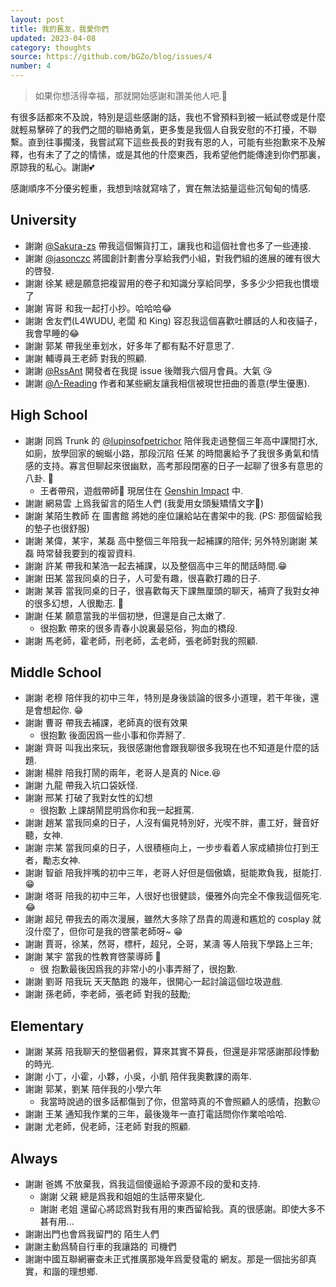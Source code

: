 ```yaml
---
layout: post
title: 我的舊友，我愛你們
updated: 2023-04-08
category: thoughts
source: https://github.com/bGZo/blog/issues/4
number: 4
---
```




> 如果你想活得幸福，那就開始感謝和讚美他人吧.🥰

有很多話都來不及說，特別是這些感謝的話，我也不曾預料到被一紙試卷或是什麼就輕易擊碎了的我們之間的聯絡勇氣，更多隻是我個人自我安慰的不打擾，不聯繫。直到往事擱淺，我嘗試寫下這些長長的對我有恩的人，可能有些抱歉來不及解釋，也有未了了之的情愫，或是其他的什麼東西，我希望他們能傳達到你們那裏，原諒我的私心。謝謝💕

感謝順序不分優劣輕重，我想到啥就寫啥了，實在無法掂量這些沉甸甸的情感.

## University

- 謝謝 [@Sakura-zs](https://github.com/Sakura-zs) 帶我這個懶貨打工，讓我也和這個社會也多了一些連接.
- 謝謝 [@jasonczc](https://github.com/jasonczc) 將國創計劃書分享給我們小組，對我們組的進展的確有很大的啓發.
- 謝謝 徐某 總是願意把複習用的卷子和知識分享給同學，多多少少把我也慣壞了
- 謝謝 宵哥 和我一起打小抄。哈哈哈😂
- 謝謝 舍友們(L4WUDU, 老闆 和 King) 容忍我這個喜歡吐髒話的人和夜貓子，我會早睡的😂
- 謝謝 郭某 帶我坐車划水，好多年了都有點不好意思了.
- 謝謝 輔導員王老師 對我的照顧.
- 謝謝 [@RssAnt](https://rss.anyant.com/) 開發者在我提 issue 後贈我六個月會員。大氣 😘
- 謝謝 [@Λ-Reading](https://rizime.substack.com) 作者和某些網友讓我相信被現世扭曲的善意(學生優惠).

## High School

- 謝謝 同爲 Trunk 的 [@lupinsofpetrichor](https://github.com/lupinsofpetrichor) 陪伴我走過整個三年高中課間打水,  如廁，放學回家的蜿蜒小路，那段沉陷 任某 的時間裏給予了我很多勇氣和情感的支持。寡言但聊起來很幽默，高考那段閉塞的日子一起聊了很多有意思的八卦. 🍻
  - 王者帶飛，遊戲帶師🤣 現居住在 [Genshin Impact](https://ys.mihoyo.com) 中.
- 謝謝 網易雲 上爲我留言的陌生人們 (我愛用女頭髮矯情文字🤡)
- 謝謝 某陌生教師 在 圖書館 將她的座位讓給站在書架中的我. (PS: 那個留給我的墊子也很舒服)
- 謝謝 某偉，某宇，某磊 高中整個三年陪我一起補課的陪伴; 另外特別謝謝 某磊 時常替我要到的複習資料.
- 謝謝 許某 帶我和某浩一起去補課，以及整個高中三年的閒話時間.😁
- 謝謝 田某 當我同桌的日子，人可愛有趣，很喜歡打趣的日子.
- 謝謝 某蓉 當我同桌的日子，很喜歡每天下課無厘頭的聊天，補齊了我對女神的很多幻想，人很勵志. 🤣
- 謝謝 任某 願意當我的半個初戀，但還是自己太嫩了.
  - 很抱歉 帶來的很多青春小說裏最惡俗，狗血的橋段.
- 謝謝 馬老師，霍老師，刑老師，孟老師，張老師對我的照顧.

## Middle School

- 謝謝 老穆 陪伴我的初中三年，特別是身後談論的很多小道理，若干年後，還是會想起你. 😁
- 謝謝 曹哥 帶我去補課，老師真的很有效果
  - 很抱歉 後面因爲一些小事和你弄掰了.
- 謝謝 齊哥 叫我出來玩，我很感謝他會跟我聊很多我現在也不知道是什麼的話題.
- 謝謝 楊胖 陪我打鬧的兩年，老哥人是真的 Nice.😆
- 謝謝 九龍 帶我入坑口袋妖怪.
- 謝謝 邢某 打破了我對女性的幻想
  - 很抱歉 上課胡鬧昆明爲你和我一起捱罵.
- 謝謝 趙某 當我同桌的日子，人沒有偏見特別好，光喫不胖，畫工好，聲音好聽，女神.
- 謝謝 宗某 當我同桌的日子，人很積極向上，一步步看着人家成績排位打到王者，勵志女神.
- 謝謝 智爺 陪我拌嘴的初中三年，老哥人好但是個傲嬌，挺能欺負我，挺能打. 😁
- 謝謝 塔哥 陪我的初中三年，人很好也很健談，優雅外向完全不像我這個死宅. 😂
- 謝謝 超兒 帶我去的兩次漫展，雖然大多除了昂貴的周邊和尷尬的 cosplay 就沒什麼了，但你可是我的啓蒙老師呀~ 😁
- 謝謝 賈哥，徐某，然哥，標杆，超兒，仝哥，某濤 等人陪我下學路上三年;
- 謝謝 某宇 當我的性教育啓蒙導師 🤣
  - 很 抱歉最後因爲我的非常小的小事弄掰了，很抱歉.
- 謝謝 劉哥 陪我玩 天天酷跑 的幾年，很開心一起討論這個垃圾遊戲.
- 謝謝 孫老師，李老師，張老師 對我的鼓勵;

## Elementary

- 謝謝 某蔣 陪我聊天的整個暑假，算來其實不算長，但還是非常感謝那段悸動的時光.
- 謝謝 小丁，小霍，小夥，小吳，小凱 陪伴我奧數課的兩年.
- 謝謝 郭某，劉某 陪伴我的小學六年
  - 我當時說過的很多話都傷到了你，但當時真的不會照顧人的感情，抱歉😖
- 謝謝 王某 通知我作業的三年，最後幾年一直打電話問你作業哈哈哈.
- 謝謝 尤老師，倪老師，汪老師 對我的照顧.

## Always

- 謝謝 爸媽 不放棄我，爲我這個傻逼給予源源不段的愛和支持.
  - 謝謝 父親 總是爲我和姐姐的生話帶來變化.
  - 謝謝 老姐 還留心將認爲對我有用的東西留給我。真的很感謝。即使大多不甚有用...
- 謝謝出門也會爲我留門的 陌生人們
- 謝謝主動爲騎自行車的我讓路的 司機們
- 謝謝中國互聯網審查未正式推廣那幾年爲愛發電的 網友。那是一個拙劣卻真實，和諧的理想鄉.
